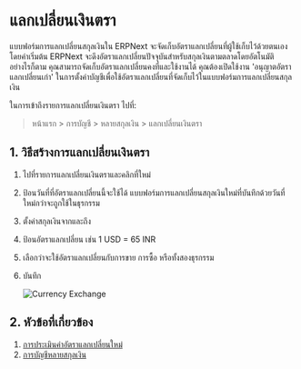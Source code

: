 <!-- add-breadcrumbs -->
# แลกเปลี่ยนเงินตรา

แบบฟอร์มการแลกเปลี่ยนสกุลเงินใน ERPNext จะจัดเก็บอัตราแลกเปลี่ยนที่ผู้ใช้เก็บไว้ด้วยตนเอง โดยค่าเริ่มต้น ERPNext จะดึงอัตราแลกเปลี่ยนปัจจุบันสำหรับสกุลเงินตามตลาดโดยอัตโนมัติ อย่างไรก็ตาม คุณสามารถจัดเก็บอัตราแลกเปลี่ยนคงที่และใช้งานได้ คุณต้องเปิดใช้งาน 'อนุญาตอัตราแลกเปลี่ยนเก่า' ในการตั้งค่าบัญชีเพื่อใช้อัตราแลกเปลี่ยนที่จัดเก็บไว้ในแบบฟอร์มการแลกเปลี่ยนสกุลเงิน

ในการเข้าถึงรายการแลกเปลี่ยนเงินตรา ไปที่:
> หน้าแรก > การบัญชี > หลายสกุลเงิน > แลกเปลี่ยนเงินตรา

## 1. วิธีสร้างการแลกเปลี่ยนเงินตรา
1. ไปที่รายการแลกเปลี่ยนเงินตราและคลิกที่ใหม่
1. ป้อนวันที่ที่อัตราแลกเปลี่ยนนี้จะใช้ได้ แบบฟอร์มการแลกเปลี่ยนสกุลเงินใหม่ที่บันทึกด้วยวันที่ใหม่กว่าจะถูกใช้ในธุรกรรม
1. ตั้งค่าสกุลเงินจากและถึง
1. ป้อนอัตราแลกเปลี่ยน เช่น 1 USD = 65 INR
1. เลือกว่าจะใช้อัตราแลกเปลี่ยนกับการขาย การซื้อ หรือทั้งสองธุรกรรม
1. บันทึก

    ![Currency Exchange](/docs/assets/img/accounts/currency-exchange.png)

## 2. หัวข้อที่เกี่ยวข้อง
1. [การประเมินค่าอัตราแลกเปลี่ยนใหม่](/docs/user/manual/en/accounts/exchange-rate-revaluation)
1. [การบัญชีหลายสกุลเงิน](/docs/user/manual/en/accounts/multi-currency-accounting)